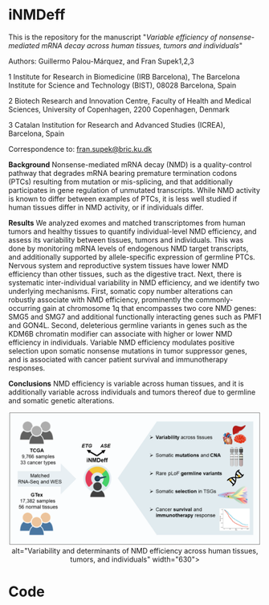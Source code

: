 # iNMDeff

This is the repository for the manuscript "_Variable efficiency of nonsense-mediated mRNA decay across human tissues, tumors and individuals_"

Authors: Guillermo Palou-Márquez, and Fran Supek1,2,3

1 Institute for Research in Biomedicine (IRB Barcelona), The Barcelona Institute for Science and Technology (BIST), 08028 Barcelona, Spain

2 Biotech Research and Innovation Centre, Faculty of Health and Medical Sciences, University of Copenhagen, 2200 Copenhagen, Denmark

3 Catalan Institution for Research and Advanced Studies (ICREA), Barcelona, Spain

Correspondence to: fran.supek@bric.ku.dk 

**Background**
Nonsense-mediated mRNA decay (NMD) is a quality-control pathway that degrades mRNA bearing premature termination codons (PTCs) resulting from mutation or mis-splicing, and that additionally participates in gene regulation of unmutated transcripts. While NMD activity is known to differ between examples of PTCs, it is less well studied if human tissues differ in NMD activity, or if individuals differ.

**Results**
We analyzed exomes and matched transcriptomes from human tumors and healthy tissues to quantify individual-level NMD efficiency, and assess its variability between tissues, tumors and individuals. This was done by monitoring mRNA levels of endogenous NMD target transcripts, and additionally supported by allele-specific expression of germline PTCs. Nervous system and reproductive system tissues have lower NMD efficiency than other tissues, such as the digestive tract. Next, there is systematic inter-individual variability in NMD efficiency, and we identify two underlying mechanisms. First, somatic copy number alterations can robustly associate with NMD efficiency, prominently the commonly-occurring gain at chromosome 1q that encompasses two core NMD genes: SMG5 and SMG7 and additional functionally interacting genes such as PMF1 and GON4L. Second, deleterious germline variants in genes such as the KDM6B chromatin modifier can associate with higher or lower NMD efficiency in individuals.
Variable NMD efficiency modulates positive selection upon somatic nonsense mutations in tumor suppressor genes, and is associated with cancer patient survival and immunotherapy responses.

**Conclusions** 
NMD efficiency is variable across human tissues, and it is additionally variable across individuals and tumors thereof due to germline and somatic genetic alterations.

<p align="center">
  <img
    src="./Fig1.png"            <!-- adjust the path if you placed it elsewhere -->
    alt="Variability and determinants of NMD efficiency across human tissues, tumors, and individuals"
    width="630">
</p>



# Code


